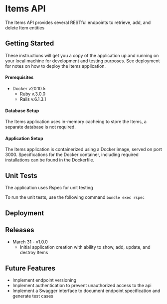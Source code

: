 # Items API

The Items API provides several RESTful endpoints to retrieve, add, and delete Item entities

## Getting Started

These instructions will get you a copy of the application up and running on your local machine for development and testing purposes. See deployment for notes on how to deploy the Items application.

#### Prerequisites

* Docker v20.10.5
    * Ruby v.3.0.0
    * Rails v.6.1.3.1

#### Database Setup

The Items application uses in-memory cacheing to store the Items, a separate database is not required.

#### Application Setup

The Items application is containerized using a Docker image, served on port 3000. Specifications for the Docker container, including required installations can be found in the Dockerfile.

## Unit Tests

The application uses Rspec for unit testing

To run the unit tests, use the following command ```bundle exec rspec```

## Deployment


## Releases
* March 31 - v1.0.0 
    * Initial application creation with ability to show, add, update, and destroy Items

## Future Features
* Implement endpoint versioning
* Implement authentication to prevent unauthorized access to the api
* Implement a Swagger interface to document endpoint specification and generate test cases
